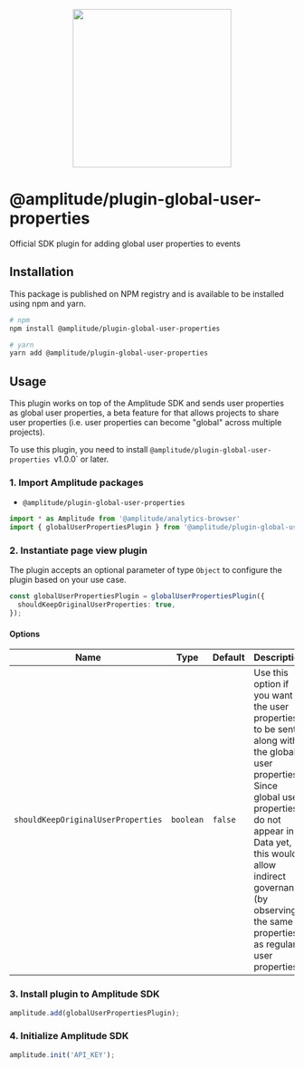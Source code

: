 <p align="center">
  <a href="https://amplitude.com" target="_blank" align="center">
    <img src="https://static.amplitude.com/lightning/46c85bfd91905de8047f1ee65c7c93d6fa9ee6ea/static/media/amplitude-logo-with-text.4fb9e463.svg" width="280">
  </a>
  <br />
</p>

# @amplitude/plugin-global-user-properties

Official SDK plugin for adding global user properties to events

## Installation

This package is published on NPM registry and is available to be installed using npm and yarn.

```sh
# npm
npm install @amplitude/plugin-global-user-properties

# yarn
yarn add @amplitude/plugin-global-user-properties
```

## Usage

This plugin works on top of the Amplitude SDK and sends user properties as global user properties, a beta feature for that allows projects to share user properties (i.e. user properties can become "global" across multiple projects). 

To use this plugin, you need to install `@amplitude/plugin-global-user-properties `v1.0.0` or later.

### 1. Import Amplitude packages

* `@amplitude/plugin-global-user-properties`

```typescript
import * as Amplitude from '@amplitude/analytics-browser'
import { globalUserPropertiesPlugin } from '@amplitude/plugin-global-user-properties';
```

### 2. Instantiate page view plugin

The plugin accepts an optional parameter of type `Object` to configure the plugin based on your use case.

```typescript
const globalUserPropertiesPlugin = globalUserPropertiesPlugin({
  shouldKeepOriginalUserProperties: true,
});
```

#### Options

|Name|Type|Default|Description|
|-|-|-|-|
|`shouldKeepOriginalUserProperties`|`boolean`| `false` | Use this option if you want the user properties to be sent along with the global user properties. Since global user properties do not appear in Data yet, this would allow indirect governance (by observing the same properties as regular user properties). |

### 3. Install plugin to Amplitude SDK

```typescript
amplitude.add(globalUserPropertiesPlugin);
```

### 4. Initialize Amplitude SDK

```typescript
amplitude.init('API_KEY');
```


